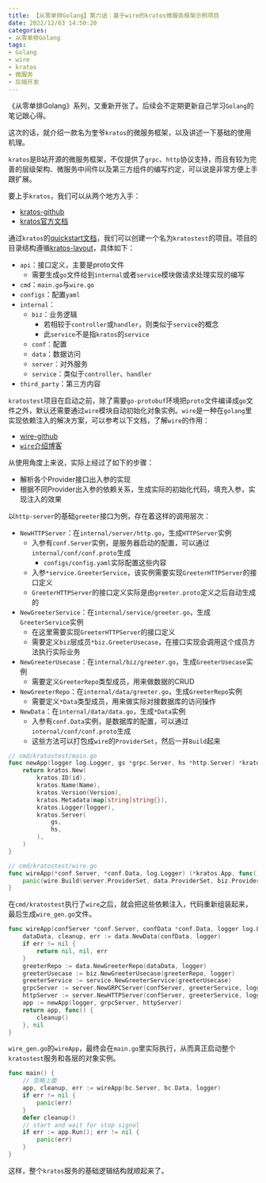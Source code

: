 ```yaml
---
title: 【从零单排Golang】第六话：基于wire的kratos微服务框架示例项目
date: 2022/12/03 14:50:20
categories:
- 从零单排Golang
tags:
- Golang
- wire
- kratos
- 微服务
- 后端开发
---
```


《从零单排Golang》系列，又重新开张了。后续会不定期更新自己学习`Golang`的笔记跟心得。

这次的话，就介绍一款名为奎爷`kratos`的微服务框架，以及讲述一下基础的使用机理。

`kratos`是B站开源的微服务框架，不仅提供了`grpc`、`http`协议支持，而且有较为完善的层级架构、微服务中间件以及第三方组件的编写约定，可以说是非常方便上手跟扩展。

要上手``kratos``，我们可以从两个地方入手：

- [kratos-github](https://github.com/go-kratos/kratos)
- [kratos官方文档](https://go-kratos.dev/)

通过`kratos`的[quickstart文档](https://go-kratos.dev/en/docs/getting-started/start)，我们可以创建一个名为`kratostest`的项目。项目的目录结构遵循[kratos-layout](https://github.com/go-kratos/kratos-layout)，具体如下：

<!-- more -->

- `api`：接口定义，主要是proto文件
  - 需要生成`go`文件给到`internal`或者`service`模块做请求处理实现的编写
- `cmd`：`main.go`与`wire.go`
- `configs`：配置`yaml`
- `internal`：
  - `biz`：业务逻辑
    - 若相较于`controller`或`handler`，则类似于`service`的概念
    - 此`service`不是指`kratos`的`service`
  - `conf`：配置
  - `data`：数据访问
  - `server`：对外服务
  - `service`：类似于`controller`、`handler`
- `third_party`：第三方内容

`kratostest`项目在启动之前，除了需要`go-protobuf`环境把`proto`文件编译成`go`文件之外，默认还需要通过`wire`模块自动初始化对象实例。`wire`是一种在`golang`里实现依赖注入的解决方案，可以参考以下文档，了解`wire`的作用：

- [wire-github](https://github.com/google/wire)
- [`wire`介绍博客](https://go.dev/blog/wire)

从使用角度上来说，实际上经过了如下的步骤：

- 解析各个Provider接口出入参的实现
- 根据不同Provider出入参的依赖关系，生成实际的初始化代码，填充入参，实现注入的效果

以`http-server`的基础`greeter`接口为例，存在着这样的调用层次：

- `NewHTTPServer`：在`internal/server/http.go`，生成`HTTPServer`实例
  - 入参有`conf.Server`实例，是服务器启动的配置，可以通过`internal/conf/conf.proto`生成
    - `configs/config.yaml`实际配置这些内容
  - 入参`*service.GreeterService`，该实例需要实现`GreeterHTTPServer`的接口定义
  - `GreeterHTTPServer`的接口定义实际是由`greeter.proto`定义之后自动生成的
- `NewGreeterService`：在`internal/service/greeter.go`，生成`GreeterService`实例
  - 在这里需要实现`GreeterHTTPServer`的接口定义
  - 需要定义`biz`层成员`*biz.GreeterUsecase`，在接口实现会调用这个成员方法执行实际业务
- `NewGreeterUsecase`：在`internal/biz/greeter.go`，生成`GreeterUsecase`实例
  - 需要定义`GreeterRepo`类型成员，用来做数据的CRUD
- `NewGreeterRepo`：在`internal/data/greeter.go`，生成`GreeterRepo`实例
  - 需要定义`*Data`类型成员，用来做实际对接数据库的访问操作
- `NewData`：在`internal/data/data.go`，生成`*Data`实例
  - 入参有`conf.Data`实例，是数据库的配置，可以通过`internal/conf/conf.proto`生成
  - 这些方法可以打包成`wire`的`ProviderSet`，然后一并`Build`起来

```go
// cmd/kratostest/main.go
func newApp(logger log.Logger, gs *grpc.Server, hs *http.Server) *kratos.App {
    return kratos.New(
        kratos.ID(id),
        kratos.Name(Name),
        kratos.Version(Version),
        kratos.Metadata(map[string]string{}),
        kratos.Logger(logger),
        kratos.Server(
            gs,
            hs,
        ),
    )
}

// cmd/kratostest/wire.go
func wireApp(*conf.Server, *conf.Data, log.Logger) (*kratos.App, func(), error) {
    panic(wire.Build(server.ProviderSet, data.ProviderSet, biz.ProviderSet, service.ProviderSet, newApp))
}
```

在`cmd/kratostest`执行了`wire`之后，就会把这些依赖注入，代码重新组装起来，最后生成`wire_gen.go`文件。

```go
func wireApp(confServer *conf.Server, confData *conf.Data, logger log.Logger) (*kratos.App, func(), error) {
    dataData, cleanup, err := data.NewData(confData, logger)
    if err != nil {
        return nil, nil, err
    }
    greeterRepo := data.NewGreeterRepo(dataData, logger)
    greeterUsecase := biz.NewGreeterUsecase(greeterRepo, logger)
    greeterService := service.NewGreeterService(greeterUsecase)
    grpcServer := server.NewGRPCServer(confServer, greeterService, logger)
    httpServer := server.NewHTTPServer(confServer, greeterService, logger)
    app := newApp(logger, grpcServer, httpServer)
    return app, func() {
        cleanup()
    }, nil
}
```

`wire_gen.go`的`wireApp`，最终会在`main.go`里实际执行，从而真正启动整个`kratostest`服务和各层的对象实例。

```go
func main() {
    // 忽略上面
    app, cleanup, err := wireApp(bc.Server, bc.Data, logger)
    if err != nil {
        panic(err)
    }
    defer cleanup()
    // start and wait for stop signal
    if err := app.Run(); err != nil {
        panic(err)
    }
}
```

这样，整个`kratos`服务的基础逻辑结构就顺起来了。
